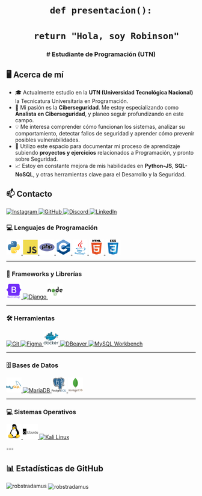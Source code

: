 <h1 align="center"><code>def presentacion():<br>&nbsp;&nbsp;&nbsp;&nbsp; 
  return "Hola, soy Robinson"</code></h1>
<h3 align="center"># Estudiante de Programación (UTN)</h3>

## 🖥️ Acerca de mí

- 🎓 Actualmente estudio en la **UTN (Universidad Tecnológica Nacional)** la Tecnicatura Universitaria en Programación.
- 🔐 Mi pasión es la **Ciberseguridad**. Me estoy especializando como **Analista en Ciberseguridad**, y planeo seguir profundizando en este campo.
- 💡 Me interesa comprender cómo funcionan los sistemas, analizar su comportamiento, detectar fallos de seguridad y aprender cómo prevenir posibles vulnerabilidades.
- 🧠 Utilizo este espacio para documentar mi proceso de aprendizaje subiendo **proyectos y ejercicios** relacionados a Programación, y pronto sobre Seguridad.
- 📈 Estoy en constante mejora de mis habilidades en **Python-JS**, **SQL-NoSQL**, y otras herramientas clave para el Desarrollo y la Seguridad.


## 📫 Contacto

<p align="left">
  <a href="https://instagram.com/robcabj" target="_blank">
    <img src="https://raw.githubusercontent.com/rahuldkjain/github-profile-readme-generator/master/src/images/icons/Social/instagram.svg" alt="Instagram" width="40" height="40" />
  </a>
  <a href="https://github.com/robstradamus" target="_blank">
    <img src="https://raw.githubusercontent.com/rahuldkjain/github-profile-readme-generator/master/src/images/icons/Social/github.svg" alt="GitHub" width="40" height="40" />
  </a>
  <a href="https://discord.com/users/449310655221071876" target="_blank">
    <img src="https://images.icon-icons.com/3053/PNG/512/discord_macos_bigsur_icon_190238.png" alt="Discord" width="40" height="40"/>
  </a>
  <a href="https://linkedin.com/in/robstradammus" target="_blank">
    <img src="https://static.vecteezy.com/system/resources/previews/023/986/926/non_2x/linkedin-logo-linkedin-logo-transparent-linkedin-icon-transparent-free-free-png.png" alt="LinkedIn" width="40" height="40"/>
  </a>
</p>

### 💻 Lenguajes de Programación

<p align="left">
  <a href="https://www.python.org" target="_blank" rel="noreferrer">
    <img src="https://raw.githubusercontent.com/devicons/devicon/master/icons/python/python-original.svg" alt="Python" width="40" height="40"/>
  </a>
  <a href="https://developer.mozilla.org/en-US/docs/Web/JavaScript" target="_blank" rel="noreferrer">
    <img src="https://raw.githubusercontent.com/devicons/devicon/master/icons/javascript/javascript-original.svg" alt="JavaScript" width="40" height="40"/>
  </a>
  <a href="https://www.php.net" target="_blank" rel="noreferrer">
    <img src="https://raw.githubusercontent.com/devicons/devicon/master/icons/php/php-original.svg" alt="PHP" width="40" height="40"/>
  </a>
  <a href="https://www.w3schools.com/cpp/" target="_blank" rel="noreferrer">
    <img src="https://raw.githubusercontent.com/devicons/devicon/master/icons/cplusplus/cplusplus-original.svg" alt="C++" width="40" height="40"/>
  </a>
  <a href="https://www.java.com/" target="_blank" rel="noreferrer">
    <img src="https://raw.githubusercontent.com/devicons/devicon/master/icons/java/java-original.svg" alt="Java" width="40" height="40"/>
  </a>
  <a href="https://www.w3schools.com/html/" target="_blank" rel="noreferrer">
    <img src="https://raw.githubusercontent.com/devicons/devicon/master/icons/html5/html5-original-wordmark.svg" alt="HTML5" width="40" height="40"/>
  </a>
  <a href="https://www.w3schools.com/css/" target="_blank" rel="noreferrer">
    <img src="https://raw.githubusercontent.com/devicons/devicon/master/icons/css3/css3-original-wordmark.svg" alt="CSS3" width="40" height="40"/>
  </a>
</p>

---

### 🧩 Frameworks y Librerías

<p align="left">
  <a href="https://getbootstrap.com" target="_blank" rel="noreferrer">
    <img src="https://raw.githubusercontent.com/devicons/devicon/master/icons/bootstrap/bootstrap-plain-wordmark.svg" alt="Bootstrap" width="40" height="40"/>
  </a>
  <a href="https://www.djangoproject.com/" target="_blank" rel="noreferrer">
    <img src="https://cdn.worldvectorlogo.com/logos/django.svg" alt="Django" width="40" height="40"/>
  </a>
  <a href="https://nodejs.org" target="_blank" rel="noreferrer">
    <img src="https://raw.githubusercontent.com/devicons/devicon/master/icons/nodejs/nodejs-original-wordmark.svg" alt="Node.js" width="40" height="40"/>
  </a>
</p>

---

### 🛠️ Herramientas

<p align="left">
  <a href="https://git-scm.com/" target="_blank" rel="noreferrer">
    <img src="https://www.vectorlogo.zone/logos/git-scm/git-scm-icon.svg" alt="Git" width="40" height="40"/>
  </a>
  <a href="https://www.figma.com/" target="_blank" rel="noreferrer">
    <img src="https://www.vectorlogo.zone/logos/figma/figma-icon.svg" alt="Figma" width="40" height="40"/>
  </a>
  <a href="https://www.docker.com/" target="_blank" rel="noreferrer">
    <img src="https://raw.githubusercontent.com/devicons/devicon/master/icons/docker/docker-original-wordmark.svg" alt="Docker" width="40" height="40"/>
  </a>
 <a href="https://dbeaver.io/" target="_blank" rel="noreferrer">
  <img src="https://upload.wikimedia.org/wikipedia/commons/b/b5/DBeaver_logo.svg" alt="DBeaver" width="40" height="40"/>
 </a>
  <a href="https://www.mysql.com/products/workbench/" target="_blank" rel="noreferrer">
    <img src="https://www.mysql.com/common/logos/logo-mysql-170x115.png" alt="MySQL Workbench" width="40" height="40"/>
  </a>
</p>

---

### 🗄️ Bases de Datos

<p align="left">
  <a href="https://www.mysql.com/" target="_blank" rel="noreferrer">
    <img src="https://raw.githubusercontent.com/devicons/devicon/master/icons/mysql/mysql-original-wordmark.svg" alt="MySQL" width="40" height="40"/>
  </a>
  <a href="https://mariadb.org/" target="_blank" rel="noreferrer">
    <img src="https://www.vectorlogo.zone/logos/mariadb/mariadb-icon.svg" alt="MariaDB" width="40" height="40"/>
  </a>
  <a href="https://www.postgresql.org" target="_blank" rel="noreferrer">
    <img src="https://raw.githubusercontent.com/devicons/devicon/master/icons/postgresql/postgresql-original-wordmark.svg" alt="PostgreSQL" width="40" height="40"/>
  </a>
  <a href="https://www.mongodb.com/" target="_blank" rel="noreferrer">
    <img src="https://raw.githubusercontent.com/devicons/devicon/master/icons/mongodb/mongodb-original-wordmark.svg" alt="MongoDB" width="40" height="40"/>
  </a>
</p>

---

### 💻 Sistemas Operativos

<p align="left">
  <a href="https://www.linux.org/" target="_blank" rel="noreferrer">
    <img src="https://raw.githubusercontent.com/devicons/devicon/master/icons/linux/linux-original.svg" alt="Linux" width="40" height="40"/>
  </a>
  <a href="https://ubuntu.com/" target="_blank" rel="noreferrer">
    <img src="https://raw.githubusercontent.com/devicons/devicon/master/icons/ubuntu/ubuntu-plain-wordmark.svg" alt="Ubuntu" width="40" height="40"/>
  </a>
  <a href="https://www.kali.org/" target="_blank" rel="noreferrer">
    <img src="https://upload.wikimedia.org/wikipedia/commons/2/2b/Kali-dragon-icon.svg" alt="Kali Linux" width="40" height="40"/>
  </a>
</p>
---

## 📊 Estadísticas de GitHub
<p>
  <img align="left" src="https://github-readme-stats.vercel.app/api/top-langs?username=robstradamus&show_icons=true&locale=en&layout=compact&theme=default" alt="robstradamus" />
</p>

<p>
  &nbsp;<img align="center" src="https://github-readme-stats.vercel.app/api?username=robstradamus&show_icons=true&locale=en&theme=default" alt="robstradamus" />
</p>
